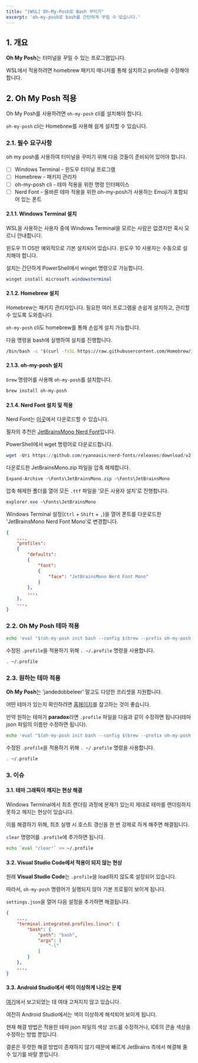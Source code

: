 ```yaml
---
title: "[WSL] Oh-My-Posh로 Bash 꾸미기"
excerpt: 'oh-my-posh로 bash를 간단하게 꾸밀 수 있습니다.'
---
```


## 1. 개요

**Oh My Posh**는 터미널을 꾸밀 수 있는 프로그램입니다.

WSL에서 적용하려면 homebrew 패키지 매니저를 통해 설치하고 profile을 수정해야 합니다.

## 2. Oh My Posh 적용

Oh My Posh를 사용하려면 `oh-my-posh` cli를 설치해야 합니다.

`oh-my-posh` cli는 Homebrew를 사용해 쉽게 설치할 수 있습니다.

### 2.1. 필수 요구사항

oh my posh를 사용하여 터미널을 꾸미기 위해 다음 것들이 준비되어 있어야 합니다.

- [ ] Windows Terminal - 윈도우 터미널 프로그램
- [ ] Homebrew - 패키지 관리자
- [ ] oh-my-posh cli - 테마 적용을 위한 명령 인터페이스
- [ ] Nerd Font - 올바른 테마 적용을 위한 oh-my-posh가 사용하는 Emoji가 포함되어 있는 폰트

#### 2.1.1. Windows Terminal 설치

WSL을 사용하는 사용자 중에 Windows Terminal을 모르는 사람은 없겠지만 혹시 모르니 안내합니다.

윈도우 11 OS만 예외적으로 기본 설치되어 있습니다. 윈도우 10 사용자는 수동으로 설치해야 합니다.

설치는 간단하게 PowerShell에서 winget 명령으로 가능합니다.

```powershell
winget install microsoft.windowsterminal
```

#### 2.1.2. Homebrew 설치

Homebrew는 패키지 관리자입니다. 필요한 여러 프로그램을 손쉽게 설치하고, 관리할 수 있도록 도와줍니다.

`oh-my-posh` cli도 homebrew를 통해 손쉽게 설치 가능합니다.

다음 명령을 bash에 실행하여 설치를 진행합니다.

```bash
/bin/bash -c "$(curl -fsSL https://raw.githubusercontent.com/Homebrew/install/HEAD/install.sh)"
```

#### 2.1.3. oh-my-posh 설치

`brew` 명령어를 사용해 `oh-my-posh`를 설치합니다.

```bash
brew install oh-my-posh
```

#### 2.1.4. Nerd Font 설치 및 적용

Nerd Font는 [이곳](https://www.nerdfonts.com/font-downloads)에서 다운로드할 수 있습니다.

필자의 추천은 [JetBrainsMono Nerd Font](https://github.com/ryanoasis/nerd-fonts/releases/download/v2.1.0/JetBrainsMono.zip)입니다.

PowerShell에서 wget 명령어로 다운로드합니다.

```powershell
wget -Uri https://github.com/ryanoasis/nerd-fonts/releases/download/v2.1.0/JetBrainsMono.zip -OutFile ~\Fonts\JetBrainsMono.zip
```

다운로드한 JetBrainsMono.zip 파일을 압축 해제합니다.

```powershell
Expand-Archive ~\Fonts\JetBrainsMono.zip ~\Fonts\JetBrainsMono
```

압축 해제한 폴더를 열어 모든 `.ttf` 파일을 '모든 사용자 설치'로 진행합니다.

```powershell
explorer.exe ~\Fonts\JetBrainsMono
```

Windows Terminal 설정(`Ctrl` + `Shift` + `,`)을 열어 폰트를 다운로드한 'JetBrainsMono Nerd Font Mono'로 변경합니다.

```json
{
    ...,
    "profiles":
    {
        "defaults":
        {
            "font":
            {
                "face": "JetBrainsMono Nerd Font Mono"
            }
        },
        ...,
    },
    ...,
}
```

### 2.2. Oh My Posh 테마 적용

```bash
echo 'eval "$(oh-my-posh init bash --config $(brew --prefix oh-my-posh)/themes/jandedobbeleer.omp.json)"' >> ~/.profile
```

수정된 `.profile`을 적용하기 위해 `. ~/.profile` 명령을 사용합니다.

```bash
. ~/.profile
```

### 2.3. 원하는 테마 적용

**Oh My Posh**는 'jandedobbeleer' 말고도 다양한 프리셋을 지원합니다.

어떤 테마가 있는지 확인하려면 [홈페이지](https://ohmyposh.dev/docs/themes)를 참고하는 것이 좋습니다.

만약 원하는 테마가 **paradox**라면 `.profile` 파일을 다음과 같이 수정하면 됩니다(테마 json 파일의 이름만 수정하면 됩니다).

```bash
echo 'eval "$(oh-my-posh init bash --config $(brew --prefix oh-my-posh)/themes/paradox.omp.json)"' >> ~/.profile
```

수정된 `.profile`을 적용하기 위해 `. ~/.profile` 명령을 사용합니다.

```bash
. ~/.profile
```

### 3. 이슈

#### 3.1. 테마 그래픽이 깨지는 현상 해결

Windows Terminal에서 최초 랜더링 과정에 문제가 있는지 제대로 테마를 랜더링하지 못하고 깨지는 현상이 있습니다.

이를 해결하기 위해, 최초 실행 시 호스트 갱신을 한 번 강제로 하게 해주면 해결됩니다.

`clear` 명령어를 `.profile`에 추가하면 됩니다.

```bash
echo `eval "clear"` >> ~/.profile
```

#### 3.2. Visual Studio Code에서 적용이 되지 않는 현상

원래 **Visual Studio Code**는 `.profile`을 load하지 않도록 설정되어 있습니다.

따라서, `oh-my-posh` 명령어가 실행되지 않아 기본 프로필이 보이게 됩니다.

`settings.json`을 열어 다음 설정을 추가하면 해결됩니다.

```json
{
    ...,
    "terminal.integrated.profiles.linux": {
        "bash": {
            "path": "bash",
            "args": [
                "-l"
            ]
        }
    },
    ...,
}
```

#### 3.3. Android Studio에서 색이 이상하게 나오는 문제

[여기](https://youtrack.jetbrains.com/issue/IDEA-262116/Hard-to-read-terminal-text-with-oh-my-posh-PowerShell-theme)에서 보고되었는 데 여태 고쳐지지 않고 있습니다.

여전히 Android Studio에서는 색이 이상하게 해석되어 보이게 됩니다.

현재 해결 방법은 적용한 테마 json 파일의 색상 코드를 수정하거나, IDE의 콘솔 색상을 수정하는 방법 뿐입니다.

결론은 뚜렷한 해결 방법이 존재하지 않기 때문에 빠르게 JetBrains 측에서 해결해 줄 수 있기를 바랄 뿐입니다.
